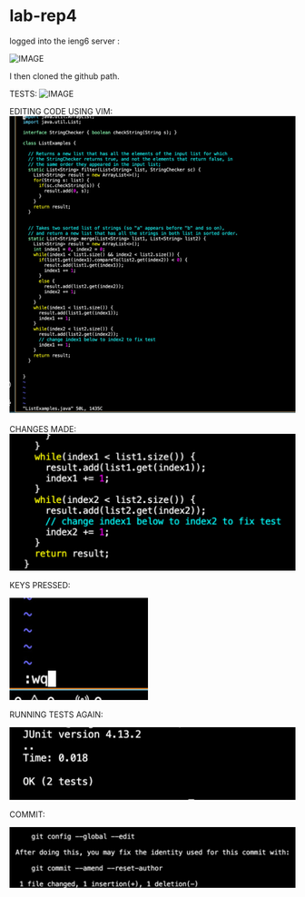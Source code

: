# lab-rep4

logged into the ieng6 server :

![IMAGE]()


I then cloned the github path.

TESTS:
![IMAGE]()


EDITING CODE USING VIM:
![IMAGE](D6D8B6BC-3107-44DB-B29D-49B63A06760B_1_105_c.jpeg)


CHANGES MADE:
![IMAGE](92A8B39B-9FA8-41F0-A522-2624DABB9B09.jpeg)



KEYS PRESSED:

![IMAGE](FBCA6CE2-08A0-492F-AEC6-6B274C612FA0_4_5005_c.jpeg)

RUNNING TESTS AGAIN:

![IMAGE](BBBA0DDD-0221-4C81-9E73-0167262D5D06_4_5005_c.jpeg)

COMMIT:

![IMAGE](0B13B559-81C7-423A-9438-F0E714FE9E5B_4_5005_c.jpeg)









